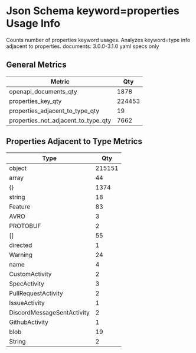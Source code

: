 # Json Schema keyword=properties Usage Info

Counts number of properties keyword usages. Analyzes keyword=type info adjacent to properties. documents: 3.0.0-3.1.0 yaml specs only

## General Metrics
| Metric                              | Qty    |
| ----------------------------------- | ------ |
| openapi_documents_qty               | 1878   |
| properties_key_qty                  | 224453 |
| properties_adjacent_to_type_qty     | 19     |
| properties_not_adjacent_to_type_qty | 7662   |
## Properties Adjacent to Type Metrics
| Type                       | Qty    |
| -------------------------- | ------ |
| object                     | 215151 |
| array                      | 44     |
| {}                         | 1374   |
| string                     | 18     |
| Feature                    | 83     |
| AVRO                       | 3      |
| PROTOBUF                   | 2      |
| []                         | 55     |
| directed                   | 1      |
| Warning                    | 24     |
| name                       | 4      |
| CustomActivity             | 2      |
| SpecActivity               | 3      |
| PullRequestActivity        | 2      |
| IssueActivity              | 1      |
| DiscordMessageSentActivity | 2      |
| GithubActivity             | 1      |
| blob                       | 19     |
| String                     | 2      |
